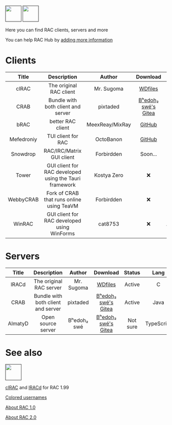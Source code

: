 [<img src="https://github.com/user-attachments/assets/f2be5caa-6246-4a6a-9bee-2b53086f9afb" height="50">]() [<img src="https://github.com/user-attachments/assets/4d35191d-1dbc-4391-a761-6ae7f76ba7af" height="50">]() 

Here you can find RAC clients, servers and more 

You can help RAC Hub by [adding more information](https://github.com/Forbirdden/rachub/pulls)

# Clients

| Title        | Description | Author        | Download     | Status     | Lang     
|    :----:    |    :----:   |    :----:     |  :----:  |  :----:    |  :----:    |
| clRAC | The original RAC client | Mr. Sugoma | [WDfiles](https://wdfiles.ru/29VT5) | Active | C |
| CRAB | Bundle with both client and server | pixtaded | [Bʰedoh₂ swé's Gitea](https://gitea.bedohswe.eu.org/pixtaded/crab/releases) | Active | Java |
| bRAC | better RAC client | MeexReay/MixRay | [GitHub](https://github.com/MeexReay/bRAC/releases) | Active | Rust | 
| Mefedroniy | TUI client for RAC | OctoBanon | [GitHub](https://github.com/OctoBanon-Main/mefedroniy-client/releases) | Archived | Rust |
| Snowdrop | RAC/IRC/Matrix GUI client | Forbirdden | Soon... | In development | JavaScript |
| Tower | GUI client for RAC developed using the Tauri framework | Kostya Zero | ❌ | Unreleased | Rust |
| WebbyCRAB | Fork of CRAB that runs online using TeaVM | Forbirdden | ❌ | Abandoned | Java |
| WinRAC | GUI client for RAC developed using WinForms | cat8753 | ❌ | Abandoned/Unreleased | C# |

# Servers

| Title        | Description | Author        | Download     | Status     | Lang     |
|    :----:    |    :----:   |    :----:     |  :----:  |  :----:    |  :----:    |
| lRACd | The original RAC server | Mr. Sugoma | [WDfiles](https://wdfiles.ru/29VT4) | Active | C |
| CRAB | Bundle with both client and server | pixtaded | [Bʰedoh₂ swé's Gitea](https://gitea.bedohswe.eu.org/pixtaded/crab/releases) | Active | Java |
| AlmatyD | Open source server | Bʰedoh₂ swé | [Bʰedoh₂ swé's Gitea](https://gitea.bedohswe.eu.org/bedohswe/almatyd) | Not sure | TypeScript |

# See also
[<img src="https://github.com/user-attachments/assets/c8fc2e67-a6dc-417a-a991-2f50aeb84eac" height="50">]() 

[clRAC](https://cdn.discordapp.com/attachments/1335223390050717778/1337827369012039860/clRAC-1.99.0.tar.gz?ex=67f74d94&is=67f5fc14&hm=5de7fb84b7b070791366c3045d77d6b6d14091f4c9121603420277ec4df1c93e&) and [lRACd](https://cdn.discordapp.com/attachments/1335223390050717778/1337827368479227946/lRACd-1.99.0.tar.gz?ex=67f74d94&is=67f5fc14&hm=98b26a72a41b06e8823b00adb74af01de2d2f3c1415e5acb865b26bbd55ee0ca&) for RAC 1.99 

[Colored usernames](https://github.com/MeexReay/bRAC/blob/main/docs/message_formats.md)

[About RAC 1.0](https://bedohswe.eu.org/text/rac/protocol.md.html)

[About RAC 2.0](https://gitea.bedohswe.eu.org/pixtaded/crab#rac-protocol)
